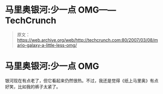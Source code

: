 # 马里奥银河:少一点 OMG——TechCrunch

> 原文：<https://web.archive.org/web/http://techcrunch.com:80/2007/03/08/mario-galaxy-a-little-less-omg/>

# 马里奥银河:少一点 OMG

银河现在有点老了，但它看起来仍然很热。不过，我还是觉得《纸上马里奥》有点好笑，比如我的裤子太紧了。